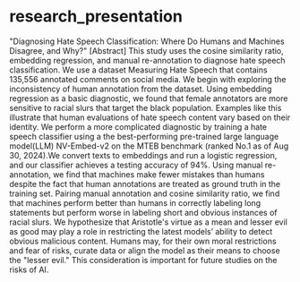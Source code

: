 # research_presentation
"Diagnosing Hate Speech Classification: Where Do Humans and Machines Disagree, and Why?"
[Abstract]
This study uses the cosine similarity ratio, embedding regression, and manual re-annotation to diagnose hate speech classification. We use a dataset Measuring Hate Speech that contains 135,556 annotated comments on social media. We begin with exploring the inconsistency of human annotation from the dataset. Using embedding regression as a basic diagnostic, we found that female annotators are more sensitive to racial slurs that target the black population. Examples like this illustrate that human evaluations of hate speech content vary based on their identity. We perform a more complicated diagnostic by training a hate speech classifier using a the best-performing pre-trained large language model(LLM) NV-Embed-v2 on the MTEB benchmark (ranked No.1 as of Aug 30, 2024).We convert texts to embeddings and run a logistic regression, and our classifier achieves a testing accuracy of 94%. Using manual re-annotation, we find that machines make fewer mistakes than humans despite the fact that human annotations are treated as ground truth in the training set. Pairing manual annotation and cosine similarity ratio, we find that machines perform better than humans in correctly labeling long statements but perform worse in labeling short and obvious instances of racial slurs. We hypothesize that Aristotle's virtue as a mean and lesser evil as good may play a role in restricting the latest models’ ability to detect obvious malicious content. Humans may, for their own moral restrictions and fear of risks, curate data or align the model as their means to choose the "lesser evil." This consideration is important for future studies on the risks of AI.
